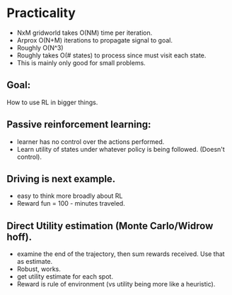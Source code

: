 # Practicality
* NxM gridworld takes O(NM) time per iteration.
* Arprox O(N+M) iterations to propagate signal to goal.
* Roughly O(N^3)
* Roughly takes O(# states) to process since must visit each state.
* This is mainly only good for small problems.
## Goal:
 How to use RL in bigger things.
## Passive reinforcement learning:
* learner has no control over the actions performed.
* Learn utility of states under whatever policy is being followed. (Doesn't control).
## Driving is next example. 
* easy to think more broadly about RL
* Reward fun = 100 - minutes traveled.
## Direct Utility estimation (Monte Carlo/Widrow hoff).
* examine the end of the trajectory, then sum rewards received. Use that as estimate.
* Robust, works.
* get utility estimate for each spot. 
* Reward is rule of environment (vs utility being more like a heuristic).
